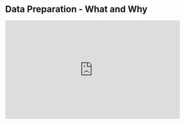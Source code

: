 # Data Preparation - What and Why

<iframe width="560" height="315" src="https://www.youtube.com/embed/JfKVWdY3Jg0" title="YouTube video player" frameborder="0" allow="accelerometer; autoplay; clipboard-write; encrypted-media; gyroscope; picture-in-picture" allowfullscreen></iframe>